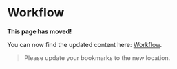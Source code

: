 # Workflow

**This page has moved!**

You can now find the updated content here: [Workflow](https://docs.dify.ai/guides/workflow).

> Please update your bookmarks to the new location.
